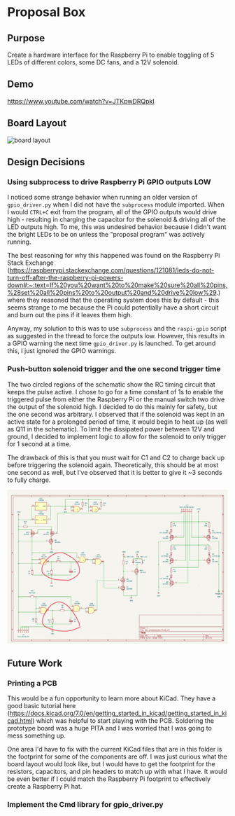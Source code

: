 # Proposal Box

## Purpose

Create a hardware interface for the Raspberry Pi to enable toggling of 5 LEDs of different colors, some DC fans, and a 12V solenoid. 

## Demo

https://www.youtube.com/watch?v=JTKpwDRQpkI

## Board Layout

![board layout](images/proposalboxcircuit.jpg)

## Design Decisions

### Using subprocess to drive Raspberry Pi GPIO outputs LOW

I noticed some strange behavior when running an older version of `gpio_driver.py` when I did not have the `subprocess` module imported. When I would `CTRL+C` exit from the program, all of the GPIO outputs would drive high - resulting in charging the capacitor for the solenoid & driving all of the LED outputs high. To me, this was undesired behavior because I didn't want the bright LEDs to be on unless the "proposal program" was actively running. 

The best reasoning for why this happened was found on the Raspberry Pi Stack Exchange (https://raspberrypi.stackexchange.com/questions/121081/leds-do-not-turn-off-after-the-raspberry-pi-powers-down#:~:text=If%20you%20want%20to%20make%20sure%20all%20pins,%28set%20all%20pins%20to%20output%20and%20drive%20low%29.) where they reasoned that the operating system does this by default - this seems strange to me because the Pi could potentially have a short circuit and burn out the pins if it leaves them high.

Anyway, my solution to this was to use `subprocess` and the `raspi-gpio` script as suggested in the thread to force the outputs low. However, this results in a GPIO warning the next time `gpio_driver.py` is launched. To get around this, I just ignored the GPIO warnings.

### Push-button solenoid trigger and the one second trigger time

The two circled regions of the schematic show the RC timing circuit that keeps the pulse active. I chose to go for a time constant of 1s to enable the triggered pulse from either the Raspberry Pi or the manual switch two drive the output of the solenoid high. I decided to do this mainly for safety, but the one second was arbitrary. I observed that if the solenoid was kept in an active state for a prolonged period of time, it would begin to heat up (as well as Q11 in the schematic). To limit the dissipated power between 12V and ground, I decided to implement logic to allow for the solenoid to only trigger for 1 second at a time.

The drawback of this is that you must wait for C1 and C2 to charge back up before triggering the solenoid again. Theoretically, this should be at most one second as well, but I've observed that it is better to give it ~3 seconds to fully charge. 

![images/schematic_pic.jpg](images/schematic_pic.png)

## Future Work

### Printing a PCB

This would be a fun opportunity to learn more about KiCad. They have a good basic tutorial here (https://docs.kicad.org/7.0/en/getting_started_in_kicad/getting_started_in_kicad.html) which was helpful to start playing with the PCB. Soldering the prototype board was a huge PITA and I was worried that I was going to mess something up. 

One area I'd have to fix with the current KiCad files that are in this folder is the footprint for some of the components are off. I was just curious what the board layout would look like, but I would have to get the footprint for the resistors, capacitors, and pin headers to match up with what I have. It would be even better if I could match the Raspberry Pi footprint to effectively create a Raspberry Pi hat. 

### Implement the Cmd library for gpio_driver.py
